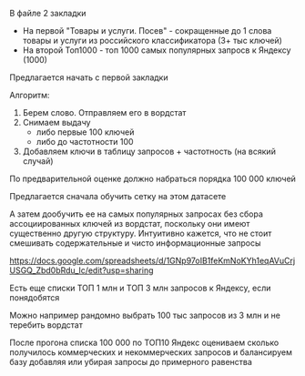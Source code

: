 В файле 2 закладки

- На первой "Товары и услуги. Посев" - сокращенные до 1 слова товары и услуги из российского классификатора (3+ тыс ключей)
- На второй Топ1000 - топ 1000 самых популярных запросв к Яндексу (1000)

Предлагается начать с первой закладки

Алгоритм:
1. Берем слово. Отправляем его в вордстат
2. Снимаем выдачу
   - либо первые 100 ключей 
   - либо до частотности 100
3. Добавляем ключи в таблицу запросов + частотность (на всякий случай)

По предварительной оценке должно набраться порядка 100 000 ключей

Предлагается сначала обучить сетку на этом датасете

А затем дообучить ее на самых популярных запросах без сбора ассоциированных ключей из вордстат, поскольку они имеют существенно другую структуру.
Интуитивно кажется, что не стоит смешивать содержательные и чисто информационные запросы

https://docs.google.com/spreadsheets/d/1GNp97oIB1feKmNoKYh1eqAVuCrjUSGQ_Zbd0bRdu_lc/edit?usp=sharing

Есть еще списки ТОП 1 млн и ТОП 3 млн запросов к Яндексу, если понядобятся

Можно например рандомно выбрать 100 тыс запросов из 3 млн и не теребить вордстат

После прогона списка 100 000 по ТОП10 Яндекс оцениваем сколько получилось коммерческих и некоммерческих запросов и балансируем базу добавляя или убирая запросы до примерного равенства

